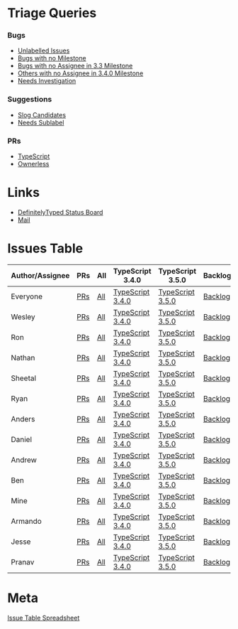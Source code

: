 # Triage Queries

### Bugs
 * [Unlabelled Issues](https://github.com/Microsoft/TypeScript/issues?q=is%3Aissue+is%3Aopen+no%3Alabel+sort%3Acreated-asc)
 * [Bugs with no Milestone](https://github.com/Microsoft/TypeScript/issues?q=is%3Aissue+is%3Aopen+label%3Abug+no%3Amilestone+sort%3Acreated-asc)
 * [Bugs with no Assignee in 3.3 Milestone](https://github.com/Microsoft/TypeScript/issues?utf8=%E2%9C%93&q=no%3Aassignee++is%3Aissue+is%3Aopen+label%3Abug+sort%3Acreated-asc+milestone%3A%22TypeScript+3.3%22)
 * [Others with no Assignee in 3.4.0 Milestone](https://github.com/Microsoft/TypeScript/issues?utf8=%E2%9C%93&q=no%3Aassignee++is%3Aissue+is%3Aopen+-label%3Abug+sort%3Acreated-asc+milestone%3A%22TypeScript+3.4.0%22+)
 * [Needs Investigation](https://github.com/Microsoft/TypeScript/issues?q=is%3Aissue+is%3Aopen+sort%3Aupdated-desc+label%3A%22Needs+Investigation%22)

### Suggestions
 * [Slog Candidates](https://github.com/Microsoft/TypeScript/issues?q=is%3Aissue+is%3Aopen+sort%3Aupdated-desc+label%3ASuggestion+label%3A%22In+Discussion%22)
 * [Needs Sublabel](https://github.com/Microsoft/TypeScript/issues?utf8=%E2%9C%93&q=is%3Aopen+is%3Aissue+label%3A%22Suggestion%22+-label%3A%22Needs+Proposal%22+-label%3A%22Needs+More+Info%22+-label%3A%22Too+Complex%22+-label%3A%22In+Discussion%22+-label%3A%22Visual+Studio%22+-label%3A%22Revisit%22+-label%3A%22Nice+to+have%22+-label%3A%22Waiting+for+TC39%22+-label%3A%22help+wanted%22+-label%3A%22Committed%22+-label%3A%22Awaiting+More+Feedback%22+)

### PRs

 * [TypeScript](https://github.com/Microsoft/TypeScript/pulls?q=is%3Apr+is%3Aopen+sort%3Aupdated-desc)
 * [Ownerless](https://github.com/Microsoft/TypeScript/pulls?utf8=%E2%9C%93&q=is%3Apr+sort%3Aupdated-desc+-is%3Adraft+-label%3Aexperiment+no%3Aassignee+is%3Aopen)

# Links
 * [DefinitelyTyped Status Board](https://github.com/DefinitelyTyped/DefinitelyTyped/projects/4?card_filter_query=is%3Aopen)
 * [Mail](https://outlook.com/microsoft.com)
 
# Issues Table

|Author/Assignee|PRs|All|TypeScript 3.4.0|TypeScript 3.5.0|Backlog|
|--------|--------|--------|--------|--------|--------|
|Everyone|[PRs](https://github.com/Microsoft/TypeScript/pulls?q=is%3Apr+is%3Aopen+sort%3Aupdated-desc)|[All](https://github.com/Microsoft/TypeScript/issues?q=is%3Aissue+is%3Aopen+sort%3Aupdated-desc)|[TypeScript 3.4.0](https://github.com/Microsoft/TypeScript/issues?q=is%3Aissue+is%3Aopen+sort%3Aupdated-desc+milestone%3A%22TypeScript+3.4.0%22)|[TypeScript 3.5.0](https://github.com/Microsoft/TypeScript/issues?q=is%3Aissue+is%3Aopen+sort%3Aupdated-desc+milestone%3A%22TypeScript+3.5.0%22)|[Backlog](https://github.com/Microsoft/TypeScript/issues?q=is%3Aissue+is%3Aopen+sort%3Aupdated-desc+milestone%3A%22Backlog%22)|
|Wesley|[PRs](https://github.com/Microsoft/TypeScript/pulls?q=is%3Apr+is%3Aopen+sort%3Aupdated-desc+author%3Aweswigham)|[All](https://github.com/Microsoft/TypeScript/issues?q=is%3Aissue+is%3Aopen+sort%3Aupdated-desc+assignee%3Aweswigham)|[TypeScript 3.4.0](https://github.com/Microsoft/TypeScript/issues?q=is%3Aissue+is%3Aopen+sort%3Aupdated-desc+assignee%3Aweswigham+milestone%3A%22TypeScript+3.4.0%22)|[TypeScript 3.5.0](https://github.com/Microsoft/TypeScript/issues?q=is%3Aissue+is%3Aopen+sort%3Aupdated-desc+assignee%3Aweswigham+milestone%3A%22TypeScript+3.5.0%22)|[Backlog](https://github.com/Microsoft/TypeScript/issues?q=is%3Aissue+is%3Aopen+sort%3Aupdated-desc+assignee%3Aweswigham+milestone%3A%22Backlog%22)|
|Ron|[PRs](https://github.com/Microsoft/TypeScript/pulls?q=is%3Apr+is%3Aopen+sort%3Aupdated-desc+author%3Arbuckton)|[All](https://github.com/Microsoft/TypeScript/issues?q=is%3Aissue+is%3Aopen+sort%3Aupdated-desc+assignee%3Arbuckton)|[TypeScript 3.4.0](https://github.com/Microsoft/TypeScript/issues?q=is%3Aissue+is%3Aopen+sort%3Aupdated-desc+assignee%3Arbuckton+milestone%3A%22TypeScript+3.4.0%22)|[TypeScript 3.5.0](https://github.com/Microsoft/TypeScript/issues?q=is%3Aissue+is%3Aopen+sort%3Aupdated-desc+assignee%3Arbuckton+milestone%3A%22TypeScript+3.5.0%22)|[Backlog](https://github.com/Microsoft/TypeScript/issues?q=is%3Aissue+is%3Aopen+sort%3Aupdated-desc+assignee%3Arbuckton+milestone%3A%22Backlog%22)|
|Nathan|[PRs](https://github.com/Microsoft/TypeScript/pulls?q=is%3Apr+is%3Aopen+sort%3Aupdated-desc+author%3Asandersn)|[All](https://github.com/Microsoft/TypeScript/issues?q=is%3Aissue+is%3Aopen+sort%3Aupdated-desc+assignee%3Asandersn)|[TypeScript 3.4.0](https://github.com/Microsoft/TypeScript/issues?q=is%3Aissue+is%3Aopen+sort%3Aupdated-desc+assignee%3Asandersn+milestone%3A%22TypeScript+3.4.0%22)|[TypeScript 3.5.0](https://github.com/Microsoft/TypeScript/issues?q=is%3Aissue+is%3Aopen+sort%3Aupdated-desc+assignee%3Asandersn+milestone%3A%22TypeScript+3.5.0%22)|[Backlog](https://github.com/Microsoft/TypeScript/issues?q=is%3Aissue+is%3Aopen+sort%3Aupdated-desc+assignee%3Asandersn+milestone%3A%22Backlog%22)|
|Sheetal|[PRs](https://github.com/Microsoft/TypeScript/pulls?q=is%3Apr+is%3Aopen+sort%3Aupdated-desc+author%3Asheetalkamat)|[All](https://github.com/Microsoft/TypeScript/issues?q=is%3Aissue+is%3Aopen+sort%3Aupdated-desc+assignee%3Asheetalkamat)|[TypeScript 3.4.0](https://github.com/Microsoft/TypeScript/issues?q=is%3Aissue+is%3Aopen+sort%3Aupdated-desc+assignee%3Asheetalkamat+milestone%3A%22TypeScript+3.4.0%22)|[TypeScript 3.5.0](https://github.com/Microsoft/TypeScript/issues?q=is%3Aissue+is%3Aopen+sort%3Aupdated-desc+assignee%3Asheetalkamat+milestone%3A%22TypeScript+3.5.0%22)|[Backlog](https://github.com/Microsoft/TypeScript/issues?q=is%3Aissue+is%3Aopen+sort%3Aupdated-desc+assignee%3Asheetalkamat+milestone%3A%22Backlog%22)|
|Ryan|[PRs](https://github.com/Microsoft/TypeScript/pulls?q=is%3Apr+is%3Aopen+sort%3Aupdated-desc+author%3Aryancavanaugh)|[All](https://github.com/Microsoft/TypeScript/issues?q=is%3Aissue+is%3Aopen+sort%3Aupdated-desc+assignee%3Aryancavanaugh)|[TypeScript 3.4.0](https://github.com/Microsoft/TypeScript/issues?q=is%3Aissue+is%3Aopen+sort%3Aupdated-desc+assignee%3Aryancavanaugh+milestone%3A%22TypeScript+3.4.0%22)|[TypeScript 3.5.0](https://github.com/Microsoft/TypeScript/issues?q=is%3Aissue+is%3Aopen+sort%3Aupdated-desc+assignee%3Aryancavanaugh+milestone%3A%22TypeScript+3.5.0%22)|[Backlog](https://github.com/Microsoft/TypeScript/issues?q=is%3Aissue+is%3Aopen+sort%3Aupdated-desc+assignee%3Aryancavanaugh+milestone%3A%22Backlog%22)|
|Anders|[PRs](https://github.com/Microsoft/TypeScript/pulls?q=is%3Apr+is%3Aopen+sort%3Aupdated-desc+author%3Aahejlsberg)|[All](https://github.com/Microsoft/TypeScript/issues?q=is%3Aissue+is%3Aopen+sort%3Aupdated-desc+assignee%3Aahejlsberg)|[TypeScript 3.4.0](https://github.com/Microsoft/TypeScript/issues?q=is%3Aissue+is%3Aopen+sort%3Aupdated-desc+assignee%3Aahejlsberg+milestone%3A%22TypeScript+3.4.0%22)|[TypeScript 3.5.0](https://github.com/Microsoft/TypeScript/issues?q=is%3Aissue+is%3Aopen+sort%3Aupdated-desc+assignee%3Aahejlsberg+milestone%3A%22TypeScript+3.5.0%22)|[Backlog](https://github.com/Microsoft/TypeScript/issues?q=is%3Aissue+is%3Aopen+sort%3Aupdated-desc+assignee%3Aahejlsberg+milestone%3A%22Backlog%22)|
|Daniel|[PRs](https://github.com/Microsoft/TypeScript/pulls?q=is%3Apr+is%3Aopen+sort%3Aupdated-desc+author%3Adanielrosenwasser)|[All](https://github.com/Microsoft/TypeScript/issues?q=is%3Aissue+is%3Aopen+sort%3Aupdated-desc+assignee%3Adanielrosenwasser)|[TypeScript 3.4.0](https://github.com/Microsoft/TypeScript/issues?q=is%3Aissue+is%3Aopen+sort%3Aupdated-desc+assignee%3Adanielrosenwasser+milestone%3A%22TypeScript+3.4.0%22)|[TypeScript 3.5.0](https://github.com/Microsoft/TypeScript/issues?q=is%3Aissue+is%3Aopen+sort%3Aupdated-desc+assignee%3Adanielrosenwasser+milestone%3A%22TypeScript+3.5.0%22)|[Backlog](https://github.com/Microsoft/TypeScript/issues?q=is%3Aissue+is%3Aopen+sort%3Aupdated-desc+assignee%3Adanielrosenwasser+milestone%3A%22Backlog%22)|
|Andrew|[PRs](https://github.com/Microsoft/TypeScript/pulls?q=is%3Apr+is%3Aopen+sort%3Aupdated-desc+author%3Aamcasey)|[All](https://github.com/Microsoft/TypeScript/issues?q=is%3Aissue+is%3Aopen+sort%3Aupdated-desc+assignee%3Aamcasey)|[TypeScript 3.4.0](https://github.com/Microsoft/TypeScript/issues?q=is%3Aissue+is%3Aopen+sort%3Aupdated-desc+assignee%3Aamcasey+milestone%3A%22TypeScript+3.4.0%22)|[TypeScript 3.5.0](https://github.com/Microsoft/TypeScript/issues?q=is%3Aissue+is%3Aopen+sort%3Aupdated-desc+assignee%3Aamcasey+milestone%3A%22TypeScript+3.5.0%22)|[Backlog](https://github.com/Microsoft/TypeScript/issues?q=is%3Aissue+is%3Aopen+sort%3Aupdated-desc+assignee%3Aamcasey+milestone%3A%22Backlog%22)|
|Ben|[PRs](https://github.com/Microsoft/TypeScript/pulls?q=is%3Apr+is%3Aopen+sort%3Aupdated-desc+author%3Auniqueiniquity)|[All](https://github.com/Microsoft/TypeScript/issues?q=is%3Aissue+is%3Aopen+sort%3Aupdated-desc+assignee%3Auniqueiniquity)|[TypeScript 3.4.0](https://github.com/Microsoft/TypeScript/issues?q=is%3Aissue+is%3Aopen+sort%3Aupdated-desc+assignee%3Auniqueiniquity+milestone%3A%22TypeScript+3.4.0%22)|[TypeScript 3.5.0](https://github.com/Microsoft/TypeScript/issues?q=is%3Aissue+is%3Aopen+sort%3Aupdated-desc+assignee%3Auniqueiniquity+milestone%3A%22TypeScript+3.5.0%22)|[Backlog](https://github.com/Microsoft/TypeScript/issues?q=is%3Aissue+is%3Aopen+sort%3Aupdated-desc+assignee%3Auniqueiniquity+milestone%3A%22Backlog%22)|
|Mine|[PRs](https://github.com/Microsoft/TypeScript/pulls?q=is%3Apr+is%3Aopen+sort%3Aupdated-desc+author%3Aminestarks)|[All](https://github.com/Microsoft/TypeScript/issues?q=is%3Aissue+is%3Aopen+sort%3Aupdated-desc+assignee%3Aminestarks)|[TypeScript 3.4.0](https://github.com/Microsoft/TypeScript/issues?q=is%3Aissue+is%3Aopen+sort%3Aupdated-desc+assignee%3Aminestarks+milestone%3A%22TypeScript+3.4.0%22)|[TypeScript 3.5.0](https://github.com/Microsoft/TypeScript/issues?q=is%3Aissue+is%3Aopen+sort%3Aupdated-desc+assignee%3Aminestarks+milestone%3A%22TypeScript+3.5.0%22)|[Backlog](https://github.com/Microsoft/TypeScript/issues?q=is%3Aissue+is%3Aopen+sort%3Aupdated-desc+assignee%3Aminestarks+milestone%3A%22Backlog%22)|
|Armando|[PRs](https://github.com/Microsoft/TypeScript/pulls?q=is%3Apr+is%3Aopen+sort%3Aupdated-desc+author%3Aarmanio123)|[All](https://github.com/Microsoft/TypeScript/issues?q=is%3Aissue+is%3Aopen+sort%3Aupdated-desc+assignee%3Aarmanio123)|[TypeScript 3.4.0](https://github.com/Microsoft/TypeScript/issues?q=is%3Aissue+is%3Aopen+sort%3Aupdated-desc+assignee%3Aarmanio123+milestone%3A%22TypeScript+3.4.0%22)|[TypeScript 3.5.0](https://github.com/Microsoft/TypeScript/issues?q=is%3Aissue+is%3Aopen+sort%3Aupdated-desc+assignee%3Aarmanio123+milestone%3A%22TypeScript+3.5.0%22)|[Backlog](https://github.com/Microsoft/TypeScript/issues?q=is%3Aissue+is%3Aopen+sort%3Aupdated-desc+assignee%3Aarmanio123+milestone%3A%22Backlog%22)|
|Jesse|[PRs](https://github.com/Microsoft/TypeScript/pulls?q=is%3Apr+is%3Aopen+sort%3Aupdated-desc+author%3Ajessetrinity)|[All](https://github.com/Microsoft/TypeScript/issues?q=is%3Aissue+is%3Aopen+sort%3Aupdated-desc+assignee%3Ajessetrinity)|[TypeScript 3.4.0](https://github.com/Microsoft/TypeScript/issues?q=is%3Aissue+is%3Aopen+sort%3Aupdated-desc+assignee%3Ajessetrinity+milestone%3A%22TypeScript+3.4.0%22)|[TypeScript 3.5.0](https://github.com/Microsoft/TypeScript/issues?q=is%3Aissue+is%3Aopen+sort%3Aupdated-desc+assignee%3Ajessetrinity+milestone%3A%22TypeScript+3.5.0%22)|[Backlog](https://github.com/Microsoft/TypeScript/issues?q=is%3Aissue+is%3Aopen+sort%3Aupdated-desc+assignee%3Ajessetrinity+milestone%3A%22Backlog%22)|
|Pranav|[PRs](https://github.com/Microsoft/TypeScript/pulls?q=is%3Apr+is%3Aopen+sort%3Aupdated-desc+author%3Apranavsenthilnathan)|[All](https://github.com/Microsoft/TypeScript/issues?q=is%3Aissue+is%3Aopen+sort%3Aupdated-desc+assignee%3Apranavsenthilnathan)|[TypeScript 3.4.0](https://github.com/Microsoft/TypeScript/issues?q=is%3Aissue+is%3Aopen+sort%3Aupdated-desc+assignee%3Apranavsenthilnathan+milestone%3A%22TypeScript+3.4.0%22)|[TypeScript 3.5.0](https://github.com/Microsoft/TypeScript/issues?q=is%3Aissue+is%3Aopen+sort%3Aupdated-desc+assignee%3Apranavsenthilnathan+milestone%3A%22TypeScript+3.5.0%22)|[Backlog](https://github.com/Microsoft/TypeScript/issues?q=is%3Aissue+is%3Aopen+sort%3Aupdated-desc+assignee%3Apranavsenthilnathan+milestone%3A%22Backlog%22)|

# Meta

[Issue Table Spreadsheet](https://docs.google.com/spreadsheets/d/1csLYCg1X0ENwchb1VMtjL6Ka-mlXFjqxcpuRp6jmjSE/edit?usp=sharing)
